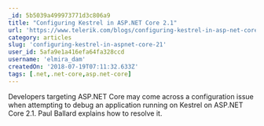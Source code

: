 ```yaml
---
_id: 5b5039a499973771d3c806a9
title: "Configuring Kestrel in ASP.NET Core 2.1"
url: 'https://www.telerik.com/blogs/configuring-kestrel-in-asp-net-core-2-1'
category: articles
slug: 'configuring-kestrel-in-aspnet-core-21'
user_id: 5afa9e1a416efa64fa328ccd
username: 'elmira_dam'
createdOn: '2018-07-19T07:11:32.633Z'
tags: [.net,.net-core,asp.net-core]
---
```


Developers targeting ASP.NET Core may come across a configuration issue when attempting to debug an application running on Kestrel on ASP.NET Core 2.1. Paul Ballard explains how to resolve it.
